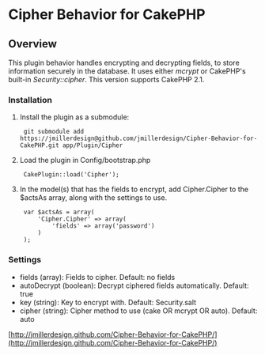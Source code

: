 # Cipher Behavior for CakePHP

## Overview

This plugin behavior handles encrypting and decrypting fields, to store information securely in the database. It uses either *mcrypt* or CakePHP's built-in *Security::cipher*. This version supports CakePHP 2.1.

### Installation

1. Install the plugin as a submodule:

		git submodule add https://jmillerdesign@github.com/jmillerdesign/Cipher-Behavior-for-CakePHP.git app/Plugin/Cipher
2. Load the plugin in Config/bootstrap.php

		CakePlugin::load('Cipher');
3. In the model(s) that has the fields to encrypt, add Cipher.Cipher to the $actsAs array, along with the settings to use.

		var $actsAs = array(
			'Cipher.Cipher' => array(
				'fields' => array('password')
			)
		);

### Settings

- fields (array): Fields to cipher. Default: no fields
- autoDecrypt (boolean): Decrypt ciphered fields automatically. Default: true
- key (string): Key to encrypt with. Default: Security.salt
- cipher (string): Cipher method to use (cake OR mcrypt OR auto). Default: auto

[http://jmillerdesign.github.com/Cipher-Behavior-for-CakePHP/](http://jmillerdesign.github.com/Cipher-Behavior-for-CakePHP/)
